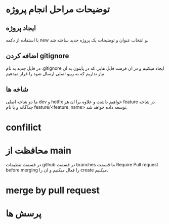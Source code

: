 # توضیحات مراحل انجام پروژه

## ایجاد پروژه
با استفاده از دکمه new و انتخاب عنوان و توضیحات یک پروژه جدید ساخته شد.

## اضافه کردن gitignore
در فایل جدید به نام .gitignore ایجاد میکنیم و در ان فرمت فایل هایی که در پایتون به ان نیاز نداریم که به ریپو اصلی ارسال شود را قرار میدهیم

## شاخه ها
ما دو شاخه اصلی dev و hotfix خواهیم داشت و علاوه برا ان هر feature در شاخه جداگانه و با نام feature/<feature_name> توسعه داده خواهد شد.

# confilict

# محافظت از main
در قسمت تنظیمات github در قسمت branches ما قسمت Require Pull request before merging را فعال میکنیم و ان را create میکنیم.

# merge by pull request


# پرسش ها

